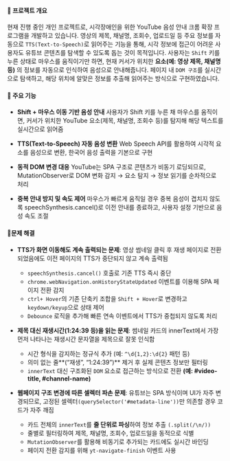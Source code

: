 #### 📌 프로젝트 개요
현재 진행 중인 개인 프로젝트로, 시각장애인을 위한 YouTube 음성 안내 크롬 확장 프로그램을 개발하고 있습니다.
영상의 제목, 채널명, 조회수, 업로드일 등 주요 정보를 자동으로 `TTS(Text-to-Speech)`로 읽어주는 기능을 통해, 시각 정보에 접근이 어려운 사용자도 유튜브 콘텐츠를 탐색할 수 있도록 돕는 것이 목적입니다.
사용자는 `Shift` 키를 누른 상태로 마우스를 움직이기만 하면, 현재 커서가 위치한 **요소(예: 영상 제목, 채널명 등)** 의 정보를 자동으로 인식하여 음성으로 안내해줍니다.
페이지 내 `DOM 구조`를 실시간으로 탐색하고, 해당 위치에 알맞은 정보를 추출해 읽어주는 방식으로 구현하였습니다.


#### 📌 주요 기능
- **Shift + 마우스 이동 기반 음성 안내**
사용자가 Shift 키를 누른 채 마우스를 움직이면, 커서가 위치한 YouTube 요소(제목, 채널명, 조회수 등)를 탐지해 해당 텍스트를 실시간으로 읽어줌

- **TTS(Text-to-Speech) 자동 음성 변환**
Web Speech API를 활용하여 시각적 요소를 음성으로 변환, 한국어 음성 출력을 기본으로 구현

- **동적 DOM 변경 대응**
YouTube는 SPA 구조로 콘텐츠가 비동기 로딩되므로, MutationObserver로 DOM 변화 감지 → 요소 탐지 → 정보 읽기를 순차적으로 처리

- **중복 안내 방지 및 속도 제어**
마우스가 빠르게 움직일 경우 중복 음성이 겹치지 않도록 speechSynthesis.cancel()로 이전 안내를 종료하고, 사용자 설정 기반으로 음성 속도 조절


#### 📌문제 해결 
- **TTS가 화면 이동해도 계속 출력되는 문제**: 영상 썸네일 클릭 후 재생 페이지로 전환되었음에도 이전 페이지의 TTS가 중단되지 않고 계속 출력됨
    - `speechSynthesis.cancel()` 호출로 기존 TTS 즉시 중단
    - `chrome.webNavigation.onHistoryStateUpdated` 이벤트를 이용해 SPA 페이지 전환 감지
    - `ctrl+ Hover`의 기존 단축키 조합을 `Shift + Hover`로 변경하고 `keydown/keyup`으로 상태 제어
    - `Debounce` 로직을 추가해 빠른 연속 이벤트에서 TTS가 중첩되지 않도록 처리

- **제목 대신 재생시간(1:24:39 등)을 읽는 문제**: 썸네일 카드의 innerText에서 가장 먼저 나타나는 재생시간 문자열을 제목으로 잘못 인식함
    - 시간 형식을 감지하는 정규식 추가 (예: `^\d{1,2}:\d{2}` 패턴 등)
    - 의미 없는 줄**(“재생”, “1:24:39”)** 제거 후 실제 콘텐츠 정보만 필터링
    - `innerText` 대신 구조화된 `DOM` 요소로 접근하는 방식으로 전환 **(예: #video-title, #channel-name)**

- **웹페이지 구조 변경에 따른 셀렉터 파손 문제**: 유튜브는 SPA 방식이며 UI가 자주 변경되므로, 고정된 셀렉터`(querySelector('#metadata-line'))`만 의존할 경우 코드가 자주 깨짐
    - 카드 전체의 `innerText`를 **줄 단위로 파싱**하여 정보 추출 `(.split(/\n/))`
    - 줄별로 필터링하여 제목, 채널명, 조회수, 업로드일을 동적으로 식별
    - `MutationObserver`를 활용해 비동기로 추가되는 카드에도 실시간 바인딩
    - 페이지 전환 감지를 위해 `yt-navigate-finish` 이벤트 사용
